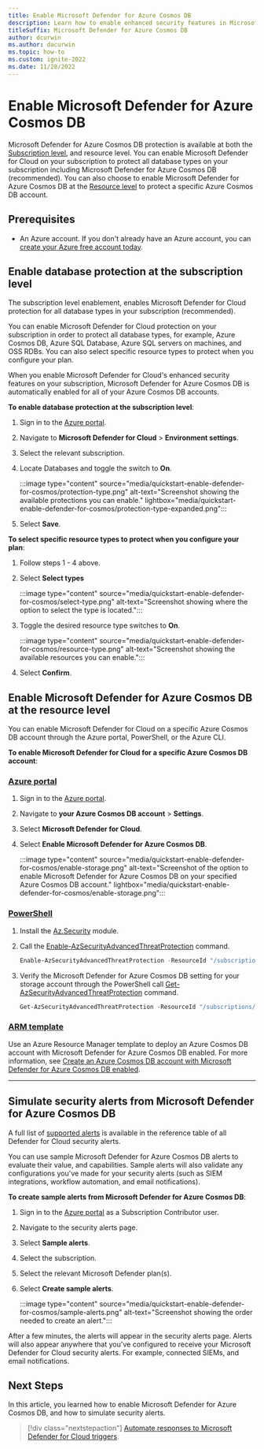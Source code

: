 ```yaml
---
title: Enable Microsoft Defender for Azure Cosmos DB
description: Learn how to enable enhanced security features in Microsoft Defender for Azure Cosmos DB.
titleSuffix: Microsoft Defender for Azure Cosmos DB
author: dcurwin
ms.author: dacurwin
ms.topic: how-to
ms.custom: ignite-2022
ms.date: 11/28/2022
---
```


# Enable Microsoft Defender for Azure Cosmos DB

 Microsoft Defender for Azure Cosmos DB protection is available at both the [Subscription level](#enable-database-protection-at-the-subscription-level), and resource level. You can enable Microsoft Defender for Cloud on your subscription to protect all database types on your subscription including Microsoft Defender for Azure Cosmos DB (recommended). You can also choose to enable Microsoft Defender for Azure Cosmos DB at the [Resource level](#enable-microsoft-defender-for-azure-cosmos-db-at-the-resource-level) to protect a specific Azure Cosmos DB account.

## Prerequisites

- An Azure account. If you don't already have an Azure account, you can [create your Azure free account today](https://azure.microsoft.com/free/).

## Enable database protection at the subscription level

The subscription level enablement, enables Microsoft Defender for Cloud protection for all database types in your subscription (recommended). 

You can enable Microsoft Defender for Cloud protection on your subscription in order to protect all database types, for example, Azure Cosmos DB, Azure SQL Database, Azure SQL servers on machines, and OSS RDBs. You can also select specific resource types to protect when you configure your plan. 
 
When you enable Microsoft Defender for Cloud's enhanced security features on your subscription, Microsoft Defender for Azure Cosmos DB is automatically enabled for all of your Azure Cosmos DB accounts.  

**To enable database protection at the subscription level**:

1. Sign in to the [Azure portal](https://portal.azure.com/).

1. Navigate to **Microsoft Defender for Cloud** > **Environment settings**. 

1. Select the relevant subscription. 

1. Locate Databases and toggle the switch to **On**.

    :::image type="content" source="media/quickstart-enable-defender-for-cosmos/protection-type.png" alt-text="Screenshot showing the available protections you can enable." lightbox="media/quickstart-enable-defender-for-cosmos/protection-type-expanded.png":::

1. Select **Save**.

**To select specific resource types to protect when you configure your plan**: 

1. Follow steps 1 - 4 above.

1. Select **Select types**

    :::image type="content" source="media/quickstart-enable-defender-for-cosmos/select-type.png" alt-text="Screenshot showing where the option to select the type is located.":::

1. Toggle the desired resource type switches to **On**.

    :::image type="content" source="media/quickstart-enable-defender-for-cosmos/resource-type.png" alt-text="Screenshot showing the available resources you can enable.":::

1. Select **Confirm**.

## Enable Microsoft Defender for Azure Cosmos DB at the resource level

You can enable Microsoft Defender for Cloud on a specific Azure Cosmos DB account through the Azure portal, PowerShell, or the Azure CLI.

**To enable Microsoft Defender for Cloud for a specific Azure Cosmos DB account**:

### [Azure portal](#tab/azure-portal)

1. Sign in to the [Azure portal](https://portal.azure.com/).

1. Navigate to **your Azure Cosmos DB account** > **Settings**.

1. Select **Microsoft Defender for Cloud**.

1. Select **Enable Microsoft Defender for Azure Cosmos DB**.

    :::image type="content" source="media/quickstart-enable-defender-for-cosmos/enable-storage.png" alt-text="Screenshot of the option to enable Microsoft Defender for Azure Cosmos DB on your specified Azure Cosmos DB account." lightbox="media/quickstart-enable-defender-for-cosmos/enable-storage.png":::

### [PowerShell](#tab/azure-powershell)

1. Install the [Az.Security](https://www.powershellgallery.com/packages/Az.Security/1.1.1) module.

1. Call the [Enable-AzSecurityAdvancedThreatProtection](/powershell/module/az.security/enable-azsecurityadvancedthreatprotection) command.

    ```powershell
    Enable-AzSecurityAdvancedThreatProtection -ResourceId "/subscriptions/<Your subscription ID>/resourceGroups/myResourceGroup/providers/Microsoft.DocumentDb/databaseAccounts/myCosmosDBAccount/" 
    ```

1.  Verify the Microsoft Defender for Azure Cosmos DB setting for your storage account through the PowerShell call [Get-AzSecurityAdvancedThreatProtection](/powershell/module/az.security/get-azsecurityadvancedthreatprotection) command.

    ```powershell
    Get-AzSecurityAdvancedThreatProtection -ResourceId "/subscriptions/<Your subscription ID>/resourceGroups/myResourceGroup/providers/Microsoft.DocumentDb/databaseAccounts/myCosmosDBAccount/" 
    ```

### [ARM template](#tab/arm-template)

Use an Azure Resource Manager template to deploy an Azure Cosmos DB account with Microsoft Defender for Azure Cosmos DB enabled. For more information, see [Create an Azure Cosmos DB account with Microsoft Defender for Azure Cosmos DB enabled](https://github.com/azure/azure-quickstart-templates/tree/master/quickstarts/microsoft.documentdb/microsoft-defender-cosmosdb-create-account).

---

## Simulate security alerts from Microsoft Defender for Azure Cosmos DB

A full list of [supported alerts](alerts-reference.md) is available in the reference table of all Defender for Cloud security alerts. 

You can use sample Microsoft Defender for Azure Cosmos DB alerts to evaluate their value, and capabilities. Sample alerts will also validate any configurations you've made for your security alerts (such as SIEM integrations, workflow automation, and email notifications). 

**To create sample alerts from Microsoft Defender for Azure Cosmos DB**: 

1. Sign in to the  [Azure portal](https://portal.azure.com/) as a Subscription Contributor user.

1. Navigate to the security alerts page. 

1. Select **Sample alerts**. 

1. Select the subscription. 

1. Select the relevant Microsoft Defender plan(s). 

1. Select **Create sample alerts**.

    :::image type="content" source="media/quickstart-enable-defender-for-cosmos/sample-alerts.png" alt-text="Screenshot showing the order needed to create an alert.":::

After a few minutes, the alerts will appear in the security alerts page. Alerts will also appear anywhere that you've configured to receive your Microsoft Defender for Cloud security alerts. For example, connected SIEMs, and email notifications. 

## Next Steps

In this article, you learned how to enable Microsoft Defender for Azure Cosmos DB, and how to simulate security alerts.

> [!div class="nextstepaction"]
> [Automate responses to Microsoft Defender for Cloud triggers](workflow-automation.md).
